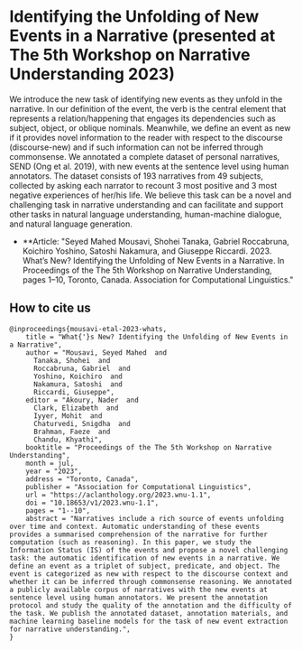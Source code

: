 # Identifying the Unfolding of New Events in a Narrative (presented at The 5th Workshop on Narrative Understanding 2023) 
We introduce the new task of identifying new events as they unfold in the narrative. In our definition of the event, the verb is the central element that represents a relation/happening that engages its dependencies such as subject, object, or oblique nominals. Meanwhile, we define an event as new if it provides novel information to the reader with respect to the discourse (discourse-new) and if such information can not be inferred through commonsense. We annotated a complete dataset of personal narratives, SEND (Ong et al. 2019), with new events at the sentence level using human annotators. The dataset consists of 193 narratives from 49 subjects, collected by asking each narrator to recount 3 most positive and 3 most negative experiences of her/his life. We believe this task can be a novel and challenging task in narrative understanding and can facilitate and support other tasks in natural language understanding, human-machine dialogue, and natural language generation.

- **Article: "Seyed Mahed Mousavi, Shohei Tanaka, Gabriel Roccabruna, Koichiro Yoshino, Satoshi Nakamura, and Giuseppe Riccardi. 2023. What’s New? Identifying the Unfolding of New Events in a Narrative. In Proceedings of the The 5th Workshop on Narrative Understanding, pages 1–10, Toronto, Canada. Association for Computational Linguistics."

## How to cite us 
```
@inproceedings{mousavi-etal-2023-whats,
    title = "What{'}s New? Identifying the Unfolding of New Events in a Narrative",
    author = "Mousavi, Seyed Mahed  and
      Tanaka, Shohei  and
      Roccabruna, Gabriel  and
      Yoshino, Koichiro  and
      Nakamura, Satoshi  and
      Riccardi, Giuseppe",
    editor = "Akoury, Nader  and
      Clark, Elizabeth  and
      Iyyer, Mohit  and
      Chaturvedi, Snigdha  and
      Brahman, Faeze  and
      Chandu, Khyathi",
    booktitle = "Proceedings of the The 5th Workshop on Narrative Understanding",
    month = jul,
    year = "2023",
    address = "Toronto, Canada",
    publisher = "Association for Computational Linguistics",
    url = "https://aclanthology.org/2023.wnu-1.1",
    doi = "10.18653/v1/2023.wnu-1.1",
    pages = "1--10",
    abstract = "Narratives include a rich source of events unfolding over time and context. Automatic understanding of these events provides a summarised comprehension of the narrative for further computation (such as reasoning). In this paper, we study the Information Status (IS) of the events and propose a novel challenging task: the automatic identification of new events in a narrative. We define an event as a triplet of subject, predicate, and object. The event is categorized as new with respect to the discourse context and whether it can be inferred through commonsense reasoning. We annotated a publicly available corpus of narratives with the new events at sentence level using human annotators. We present the annotation protocol and study the quality of the annotation and the difficulty of the task. We publish the annotated dataset, annotation materials, and machine learning baseline models for the task of new event extraction for narrative understanding.",
}
```
